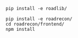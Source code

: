 











```
pip install -e roadlib/

pip install -e roadrecon/
cd roadrecon/frontend/
npm install

```